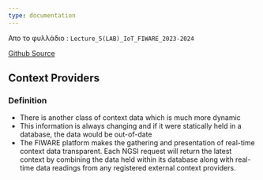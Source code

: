 ```yaml
---
type: documentation
---
```




Απο το φυλλάδιο : `Lecture_5(LAB)_IoT_FIWARE_2023-2024`

[Github Source](https://github.com/FIWARE/tutorials.Getting-Started/tree/NGSI-v2)

## Context Providers 

### Definition 

- There is another class of context data which is much more dynamic 
- This information is always changing and if it were statically held in a database, the data would be out-of-date 
- The FIWARE platform makes the gathering and presentation of real-time  context data transparent. Each NGSI request will return the latest context  by combining the data held within its database along with real-time data  readings from any registered external context providers.
